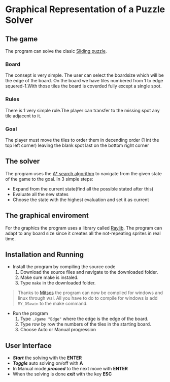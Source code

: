 # Graphical Representation of a Puzzle Solver

## The game
The program can solve the clasic [Sliding puzzle](https://en.wikipedia.org/wiki/Sliding_puzzle). 

### Board
The consept is very simple. The user can select the boardsize which will be the edge of the board. On the board we have tiles numbered from 1 to edge squered-1.With those tiles the board is coverded fully except a single spot.

### Rules
There is 1 very simple rule.The player can transfer to the missing spot any tile adjacent to it.

### Goal
The player must move the tiles to order them in decending order (1 int the top left corner) leaving the blank spot last on the bottom right corner

## The solver
The program uses the [A* search algorithm](https://en.wikipedia.org/wiki/A*_search_algorithm) to navigate from the given state of the game to the goal. In 3 simple steps:

- Expand from the current state(find all the possible stated after this)
- Evaluate all the new states
- Choose the state with the highest evaluation and set it as current
  
## The graphical enviroment
For the graphics the program uses a library called [Raylib](https://www.raylib.com/). The program can adapt to any board size since it creates all the not-repeating sprites in real time.

## Installation and Running

- Install the program by compiling the source code
    1. Download the source files and navigate to the downloaded folder.
    2. Make sure make is instaled.
    3. Type `make` in the downloaded folder.

> Thanks to [Mitsos](https://github.com/Jimminer) the program can now be compiled for windows and linux through wsl. All you have to do to compile for windows is add `MY_OS=win` to the make command. 

- Run the program
    1. Type `./game "Edge"` where the edge is the edge of the board.
    2. Type row by row the numbers of the tiles in the starting board. 
    3. Choose Auto or Manual progression
   
## User Interface
-   ***Start*** the solving with the __ENTER__
-   ***Toggle*** auto solving on/off with  __A__
-   In Manual mode ***procced*** to the next move with __ENTER__
-   When the solving is done ***exit*** with the key __ESC__